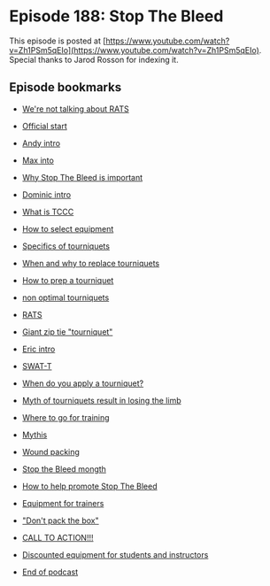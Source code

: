 
Episode 188: Stop The Bleed
============================================

This episode is posted at [https://www.youtube.com/watch?v=Zh1PSm5qEIo](https://www.youtube.com/watch?v=Zh1PSm5qEIo). Special thanks to
Jarod Rosson for indexing it.

Episode bookmarks
---------------------

  * [We're not talking about RATS](https://www.youtube.com/watch?v=Zh1PSm5qEIo&t=840s)

  * [Official start](https://www.youtube.com/watch?v=Zh1PSm5qEIo&t=1720s)

  * [Andy intro](https://www.youtube.com/watch?v=Zh1PSm5qEIo&t=1994s)

  * [Max into](https://www.youtube.com/watch?v=Zh1PSm5qEIo&t=2112s)

  * [Why Stop The Bleed is important](https://www.youtube.com/watch?v=Zh1PSm5qEIo&t=2184s)

  * [Dominic intro](https://www.youtube.com/watch?v=Zh1PSm5qEIo&t=2275s)

  * [What is TCCC](https://www.youtube.com/watch?v=Zh1PSm5qEIo&t=2470s)

  * [How to select equipment](https://www.youtube.com/watch?v=Zh1PSm5qEIo&t=2715s)

  * [Specifics of tourniquets](https://www.youtube.com/watch?v=Zh1PSm5qEIo&t=3025s)

  * [When and why to replace tourniquets](https://www.youtube.com/watch?v=Zh1PSm5qEIo&t=3645s)

  * [How to prep a tourniquet](https://www.youtube.com/watch?v=Zh1PSm5qEIo&t=4320s)

  * [non optimal tourniquets](https://www.youtube.com/watch?v=Zh1PSm5qEIo&t=4620s)

  * [RATS](https://www.youtube.com/watch?v=Zh1PSm5qEIo&t=4870s)

  * [Giant zip tie "tourniquet"](https://www.youtube.com/watch?v=Zh1PSm5qEIo&t=4928s)

  * [Eric intro](https://www.youtube.com/watch?v=Zh1PSm5qEIo&t=5160s)

  * [SWAT-T](https://www.youtube.com/watch?v=Zh1PSm5qEIo&t=5265s)

  * [When do you apply a tourniquet?](https://www.youtube.com/watch?v=Zh1PSm5qEIo&t=6480s)

  * [Myth of tourniquets result in losing the limb](https://www.youtube.com/watch?v=Zh1PSm5qEIo&t=7020s)

  * [Where to go for training](https://www.youtube.com/watch?v=Zh1PSm5qEIo&t=7140s)

  * [Mythis](https://www.youtube.com/watch?v=Zh1PSm5qEIo&t=7475s)

  * [Wound packing](https://www.youtube.com/watch?v=Zh1PSm5qEIo&t=8045s)

  * [Stop the Bleed mongth](https://www.youtube.com/watch?v=Zh1PSm5qEIo&t=8790s)

  * [How to help promote Stop The Bleed](https://www.youtube.com/watch?v=Zh1PSm5qEIo&t=9645s)

  * [Equipment for trainers](https://www.youtube.com/watch?v=Zh1PSm5qEIo&t=9980s)

  * ["Don't pack the box"](https://www.youtube.com/watch?v=Zh1PSm5qEIo&t=10260s)

  * [CALL TO ACTION!!!](https://www.youtube.com/watch?v=Zh1PSm5qEIo&t=10605s)

  * [Discounted equipment for students and instructors](https://www.youtube.com/watch?v=Zh1PSm5qEIo&t=10740s)

  * [End of podcast](https://www.youtube.com/watch?v=Zh1PSm5qEIo&t=11610s)
